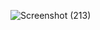![Screenshot (213)](https://user-images.githubusercontent.com/100953845/163424003-9a250ec0-79df-4872-95f8-df1ac35aa882.png)
